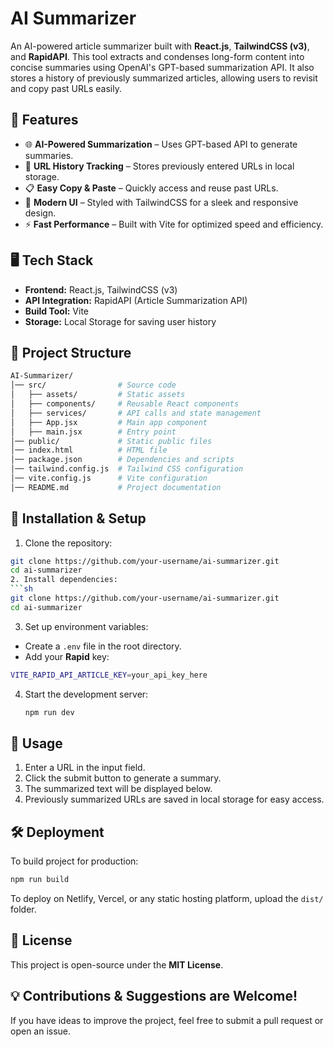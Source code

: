 # AI Summarizer

An AI-powered article summarizer built with **React.js**, **TailwindCSS (v3)**, and **RapidAPI**. This tool extracts and condenses long-form content into concise summaries using OpenAI's GPT-based summarization API. It also stores a history of previously summarized articles, allowing users to revisit and copy past URLs easily.

## 🚀 Features

- 🌐 **AI-Powered Summarization** – Uses GPT-based API to generate summaries.
- 📝 **URL History Tracking** – Stores previously entered URLs in local storage.
- 📋 **Easy Copy & Paste** – Quickly access and reuse past URLs.
- 🎨 **Modern UI** – Styled with TailwindCSS for a sleek and responsive design.
- ⚡ **Fast Performance** – Built with Vite for optimized speed and efficiency.

## 🖥️ Tech Stack

- **Frontend:** React.js, TailwindCSS (v3)
- **API Integration:** RapidAPI (Article Summarization API)
- **Build Tool:** Vite
- **Storage:** Local Storage for saving user history

## 📂 Project Structure

```bash
AI-Summarizer/
│── src/                # Source code
│   ├── assets/         # Static assets
│   ├── components/     # Reusable React components
│   ├── services/       # API calls and state management
│   ├── App.jsx         # Main app component
│   ├── main.jsx        # Entry point
│── public/             # Static public files
│── index.html          # HTML file
│── package.json        # Dependencies and scripts
│── tailwind.config.js  # Tailwind CSS configuration
│── vite.config.js      # Vite configuration
│── README.md           # Project documentation
```

## 🔧 Installation & Setup 
1. Clone the repository:
  ```sh
  git clone https://github.com/your-username/ai-summarizer.git
  cd ai-summarizer
2. Install dependencies:
  ```sh
  git clone https://github.com/your-username/ai-summarizer.git
  cd ai-summarizer
  ```
3. Set up environment variables:
  - Create a ```.env``` file in the root directory.
  - Add your **Rapid** key:
  ```sh
  VITE_RAPID_API_ARTICLE_KEY=your_api_key_here
  ```
4. Start the development server:
   ```sh
   npm run dev
   ```

## 📌 Usage
1. Enter a URL in the input field.
2. Click the submit button to generate a summary.
3. The summarized text will be displayed below.
4. Previously summarized URLs are saved in local storage for easy access.

## 🛠️ Deployment
To build project for production:
  ```sh
  npm run build
  ```
To deploy on Netlify, Vercel, or any static hosting platform, upload the ```dist/``` folder.

## 📝 License
This project is open-source under the **MIT License**.

## 💡 Contributions & Suggestions are Welcome!
If you have ideas to improve the project, feel free to submit a pull request or open an issue.
